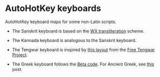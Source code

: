 # AutoHotKey keyboards

AutoHotKey keyboard maps for some non-Latin scripts.

- The Sanskrit keyboard is based on the [WX transliteration](https://en.wikipedia.org/wiki/WX_notation) scheme.

- The Kannada keyboard is analogous to the Sanskrit keyboard.

- The Tengwar keyboard is inspired by [this layout](https://freetengwar.sourceforge.net/keylayouts.html) from the [Free Tengwar Project](https://freetengwar.sourceforge.net/).

- The Greek keyboard follows the [Beta code](https://en.wikipedia.org/wiki/Beta_Code). For Ancient Greek, see [this](https://www.autohotkey.com/boards/viewtopic.php?style=2&f=6&t=56260) post.
